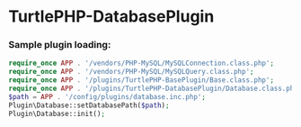 TurtlePHP-DatabasePlugin
======================

### Sample plugin loading:
``` php
require_once APP . '/vendors/PHP-MySQL/MySQLConnection.class.php';
require_once APP . '/vendors/PHP-MySQL/MySQLQuery.class.php';
require_once APP . '/plugins/TurtlePHP-BasePlugin/Base.class.php';
require_once APP . '/plugins/TurtlePHP-DatabasePlugin/Database.class.php';
$path = APP . '/config/plugins/database.inc.php';
Plugin\Database::setDatabasePath($path);
Plugin\Database::init();
```
